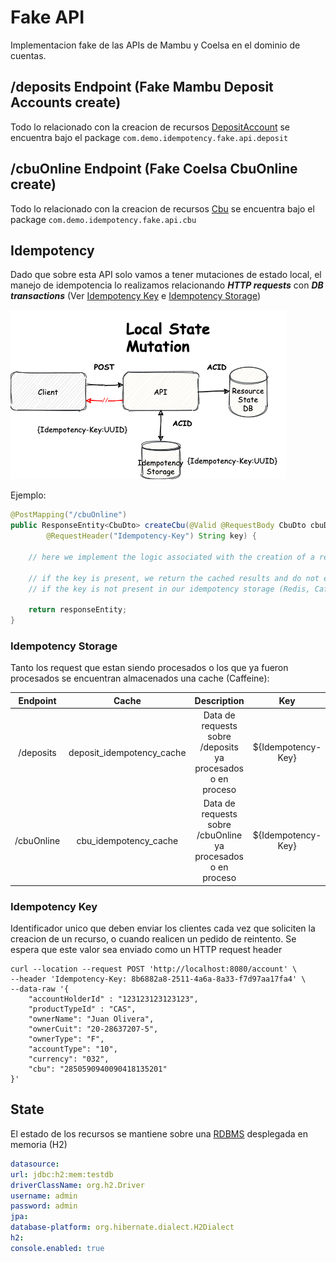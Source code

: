 # Fake API

Implementacion fake de las APIs de Mambu y Coelsa en el dominio de cuentas.

## /deposits Endpoint (Fake Mambu Deposit Accounts create)

Todo lo relacionado con la creacion de recursos [DepositAccount](../fake-api/src/main/java/com/demo/idempotency/fake/api/deposit/model/DepositAccount.java) se encuentra bajo el package `com.demo.idempotency.fake.api.deposit`


## /cbuOnline Endpoint (Fake Coelsa CbuOnline create) 

Todo lo relacionado con la creacion de recursos [Cbu](../fake-api/src/main/java/com/demo/idempotency/fake/api/cbu/model/Cbu.java) se encuentra bajo el package `com.demo.idempotency.fake.api.cbu`


## Idempotency

Dado que sobre esta API solo vamos a tener mutaciones de estado local, el manejo de idempotencia lo realizamos relacionando ***HTTP requests*** con ***DB transactions*** (Ver [Idempotency Key](#idempotency-key) e [Idempotency Storage](#idempotency-storage))

![idempotency diagram](assets/local-state-mutation.png) 

Ejemplo: 

```java
@PostMapping("/cbuOnline")
public ResponseEntity<CbuDto> createCbu(@Valid @RequestBody CbuDto cbuDto,
        @RequestHeader("Idempotency-Key") String key) {

    // here we implement the logic associated with the creation of a resource

    // if the key is present, we return the cached results and do not execute anything
    // if the key is not present in our idempotency storage (Redis, Caffeine, etc.), we perform action and cache the output at our idempotency storage

    return responseEntity;
}
```
### Idempotency Storage

Tanto los request que estan siendo procesados o los que ya fueron procesados se encuentran almacenados una cache (Caffeine):


| Endpoint    |         Cache              |                        Description                           |     Key              |
|:-----------:|:--------------------------:|:------------------------------------------------------------:|:--------------------:|
| /deposits   |  deposit_idempotency_cache | Data de requests sobre /deposits ya procesados o en proceso  | ${Idempotency-Key}
| /cbuOnline  |  cbu_idempotency_cache     | Data de requests sobre /cbuOnline ya procesados o en proceso | ${Idempotency-Key} 

### Idempotency Key
Identificador unico que deben enviar los clientes cada vez que soliciten la creacion de un recurso, o cuando realicen un pedido de reintento. Se espera que este valor sea enviado como un HTTP request header

```
curl --location --request POST 'http://localhost:8080/account' \
--header 'Idempotency-Key: 8b6882a8-2511-4a6a-8a33-f7d97aa17fa4' \
--data-raw '{
    "accountHolderId" : "123123123123123",
    "productTypeId" : "CAS",
    "ownerName": "Juan Olivera",
    "ownerCuit": "20-28637207-5",
    "ownerType": "F",
    "accountType": "10",
    "currency": "032",
    "cbu": "2850590940090418135201"
}'
```
## State
El estado de los recursos se mantiene sobre una [RDBMS](http://localhost:8081/h2-console) desplegada en memoria (H2)

```yaml
datasource:
url: jdbc:h2:mem:testdb
driverClassName: org.h2.Driver
username: admin
password: admin
jpa:
database-platform: org.hibernate.dialect.H2Dialect
h2:
console.enabled: true
```
